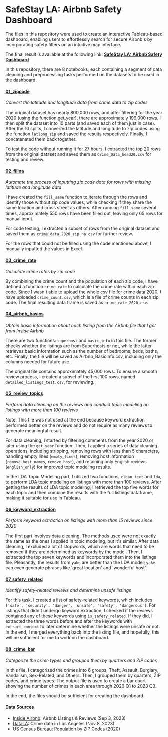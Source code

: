 # SafeStay LA: Airbnb Safety Dashboard

The files in this repository were used to create an interactive Tableau-based dashboard, enabling users to effortlessly search for secure Airbnb's by incorporating safety filters on an intuitive map interface.

The final result is available at the following link:
**[SafeStay LA: Airbnb Safety Dashboard](https://public.tableau.com/views/SafeStayLAAirbnbSafetyDashboard/SafeStayLA?:language=en-US&:display_count=n&:origin=viz_share_link)**

In this repository, there are 8 notebooks, each containing a segment of data cleaning and preprocessing tasks performed on the datasets to be used in the dashboard.

#### [01_zipcode](01_zipcode.ipynb)
*Convert the latitude and longitude data from crime data to zip codes*

The original dataset has nearly 800,000 rows, and after filtering for the year 2020 (using the function get_year), there are approximately 199,000 rows. I then split the dataset into 10 parts (and saved each of them just in case). After the 10 splits, I converted the latitude and longitude to zip codes using the function `latlong_zip` and saved the results respectively. Finally, I concatenated them back together.

To test the code without running it for 27 hours, I extracted the top 20 rows from the original dataset and saved them as `Crime_Data_head20.csv` for testing and review.

####  [02_fillna](02_fillna.ipynb)
*Automate the process of inputting zip code data for rows with missing latitude and longitude data*

I have created the `fill_same` function to iterate through the rows and identify those without zip code values, while checking if they share the same location and cross street as others. After running `fill_same` several times, approximately 550 rows have been filled out, leaving only 65 rows for manual input.

For code testing, I extracted a subset of rows from the original dataset and saved them as `crime_data_2020_zip_na.csv` for further review.

For the rows that could not be filled using the code mentioned above, I manually inputted the values in Excel.

#### [03_crime_rate](03_crime_rate.ipynb)
*Calculate crime rates by zip code*

By combining the crime count and the population of each zip code, I have defined a function `crime_rate` to calculate the crime rate within each zip code. Since I wasn't able to upload the whole csv file for crime data 2020, I have uploaded `crime_count.csv`, which is a file of crime counts in each zip code. The final resulting data frame is saved as `crime_rate_2020.csv`.

#### [04_airbnb_basics](04_airbnb_basics.ipynb)
*Obtain basic information about each listing from the Airbnb file that I got from Inside Airbnb*

There are two functions: `superhost` and `basic_info` in this file. The former checks whether the listings are from Superhosts or not, while the latter retrieves basic information such as the number of bedrooms, beds, baths, etc. Finally, the file will be saved as Airbnb_BasicInfo.csv, including only the columns needed for future use.

The original file contains approximately 45,000 rows. To ensure a smooth review process, I created a subset of the first 100 rows, named `detailed_listings_test.csv`, for reviewing.

#### [05_review_topics](05_review_topics.ipynb)
*Perform data cleaning on the reviews and conduct topic modeling on listings with more than 100 reviews*

Note: This file was not used at the end because keyword extraction performed better on the reviews and do not require as many reviews to generate meaningful result.

For data cleaning, I started by filtering comments from the year 2020 or later using the `get_year` function. Then, I applied a series of data cleaning operations, including stripping, removing rows with less than 5 characters, handling empty lines (`empty_lines`), removing host information (`remove_host_names`, `remove_host`), and retaining only English reviews (`english_only`) for improved topic modeling results.

In the LDA Topic Modeling part, I utilized two functions, `clean_text` and `lda`, to perform LDA topic modeling on listings with more than 100 reviews. After getting the results of LDA topic modeling, I retrieved the top five words for each topic and then combine the results with the full listings dataframe, making it suitable for use in Tableau.

#### [06_keyword_extraction](06_keyword_extraction.ipynb)
*Perform keyword extraction on listings with more than 15 reviews since 2020*

The first part involves data cleaning. The methods used were not exactly the same as the ones I applied in topic modeling, but it's similar. After data cleaning, I excluded a lot of stopwords, which are words that need to be removed if they are determined as keywords by the model. Then, I extracted the top seven keywords and incorporated them into the listings file. Pleasantly, the results from `yake` are better than the LDA model; `yake` can even generate phrases like 'great location' and 'wonderful host'.

#### [07_safety_related](07_safety_related.ipynb)
*Identify safety-related reviews and determine unsafe listings*

For this task, I created a list of safety-related keywords, which includes `['safe', 'security', 'danger', 'unsafe', 'safety', 'dangerous']`. For listings that didn't undergo keyword extraction, I checked if the reviews contained any of these keywords using `is_safety_related`. If they did, I extracted the three words before and after the keywords with `extract_context` to later determine whether the listings were unsafe or not. In the end, I merged everything back into the listing file, and hopefully, this will be sufficient for me to work on the dashboard.

#### [08_crime_bar](08_crime_bar.ipynb)
*Categorize the crime types and grouped them by quarters and ZIP codes*

In this file, I categorized the crimes into 6 groups, Theft, Assault, Burglary, Vandalism, Sex-Related, and Others. Then, I grouped them by quarters, ZIP codes, and crime types. The output file is used to create a bar chart showing the number of crimes in each area through 2020 Q1 to 2023 Q3.

In the end, the files should be sufficient for creating the dashboard.

#### Data Sources
- [Inside Airbnb](http://insideairbnb.com/get-the-data/): Airbnb Listings & Reviews (Sep 3, 2023) 
- [DataLA](https://data.lacity.org/Public-Safety/Crime-Data-from-2020-to-Present/2nrs-mtv8): Crime data in Los Angeles (Nov 8, 2023) 
- [US Census Bureau](https://data.census.gov/table/DECENNIALDHC2020.P1?g=040XX00US06$8600000&y=2020): Population by ZIP Codes (2020) 
